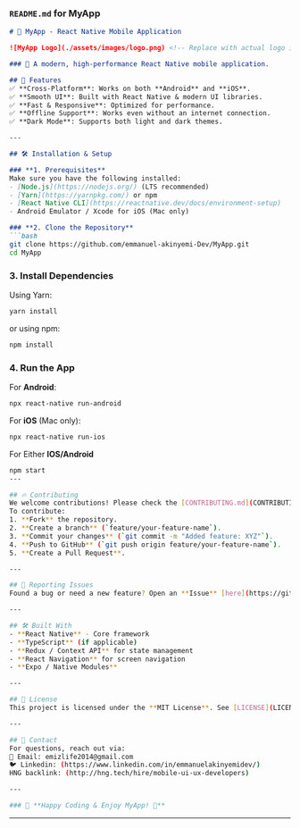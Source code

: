  

### **`README.md` for MyApp**  

```md
# 📱 MyApp - React Native Mobile Application

![MyApp Logo](./assets/images/logo.png) <!-- Replace with actual logo if available -->

### 🚀 A modern, high-performance React Native mobile application.

## 📌 Features
✅ **Cross-Platform**: Works on both **Android** and **iOS**.  
✅ **Smooth UI**: Built with React Native & modern UI libraries.  
✅ **Fast & Responsive**: Optimized for performance.  
✅ **Offline Support**: Works even without an internet connection.  
✅ **Dark Mode**: Supports both light and dark themes.  

---

## 🛠️ Installation & Setup

### **1. Prerequisites**
Make sure you have the following installed:  
- [Node.js](https://nodejs.org/) (LTS recommended)  
- [Yarn](https://yarnpkg.com/) or npm  
- [React Native CLI](https://reactnative.dev/docs/environment-setup)  
- Android Emulator / Xcode for iOS (Mac only)  

### **2. Clone the Repository**
```bash
git clone https://github.com/emmanuel-akinyemi-Dev/MyApp.git
cd MyApp
```

### **3. Install Dependencies**
Using Yarn:
```bash
yarn install
```
or using npm:
```bash
npm install
```

### **4. Run the App**
For **Android**:
```bash
npx react-native run-android
```
For **iOS** (Mac only):
```bash
npx react-native run-ios
```
For Either **IOS/Android** 
```bash
npm start
---

## 🔥 Contributing
We welcome contributions! Please check the [CONTRIBUTING.md](CONTRIBUTING.md) for guidelines.  
To contribute:
1. **Fork** the repository.
2. **Create a branch** (`feature/your-feature-name`).
3. **Commit your changes** (`git commit -m "Added feature: XYZ"`).
4. **Push to GitHub** (`git push origin feature/your-feature-name`).
5. **Create a Pull Request**.

---

## 🐛 Reporting Issues
Found a bug or need a new feature? Open an **Issue** [here](https://github.com/emmanuel-akinyemi-Dev/MyApp/issues).  

---

## 🛠 Built With
- **React Native** - Core framework  
- **TypeScript** (if applicable)  
- **Redux / Context API** for state management  
- **React Navigation** for screen navigation  
- **Expo / Native Modules**  

---

## 📜 License
This project is licensed under the **MIT License**. See [LICENSE](LICENSE) for details.  

---

## 📩 Contact
For questions, reach out via:  
📧 Email: emizlife2014@gmail.com  
🐦 Linkedin: (https://www.linkedin.com/in/emmanuelakinyemidev/)
HNG backlink: (http://hng.tech/hire/mobile-ui-ux-developers)

---

### 🎉 **Happy Coding & Enjoy MyApp! 🚀**
```

---
 
